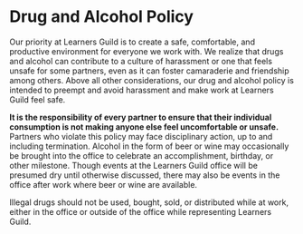 # Drug and Alcohol Policy

Our priority at Learners Guild is to create a safe, comfortable, and productive environment for everyone we work with. We realize that drugs and alcohol can contribute to a culture of harassment or one that feels unsafe for some partners, even as it can foster camaraderie and friendship among others. Above all other considerations, our drug and alcohol policy is intended to preempt and avoid harassment and make work at Learners Guild feel safe.  

**It is the responsibility of every partner to ensure that their individual consumption is not making anyone else feel uncomfortable or unsafe.** Partners who violate this policy may face disciplinary action, up to and including termination. Alcohol in the form of beer or wine may occasionally be brought into the office to celebrate an accomplishment, birthday, or other milestone. Though events at the Learners Guild office will be presumed dry until otherwise discussed, there may also be events in the office after work where beer or wine are available.

Illegal drugs should not be used, bought, sold, or distributed while at work, either in the office or outside of the office while representing Learners Guild.
